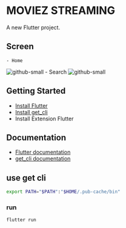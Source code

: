 # MOVIEZ STREAMING

A new Flutter project.

## Screen

    - Home
![github-small](assets/myapp/my-app.gif)
    - Search
![github-small](assets/myapp/my-app.gif)

## Getting Started

* [Install Flutter](https://flutter.dev/get-started/)
* [Install get_cli](https://pub.dev/packages/get_cli/install/)
* Install Extension Flutter

## Documentation

* [Flutter documentation](https://flutter.dev/docs)
* [get_cli documentation](https://pub.dev/packages/get_cli)

## use get cli

```sh
export PATH="$PATH":"$HOME/.pub-cache/bin"
```

### run

```sh
flutter run
```
